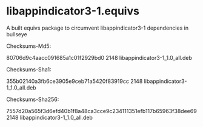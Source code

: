 # libappindicator3-1.equivs
A built equivs package to circumvent libappindicator3-1 dependencies in bullseye

Checksums-Md5:

 80706d9c4aacc091685a1c01f2929bd0 2148 libappindicator3-1_1.0_all.deb
 
Checksums-Sha1:

 355b02140a3fb6ce3905e9ceb71a5420f83919cc 2148 libappindicator3-1_1.0_all.deb
 
Checksums-Sha256:

 7557d20a565f3d6efd40b1f8a48ca3cce9c234111351efb117b65963f38dee69 2148 libappindicator3-1_1.0_all.deb

